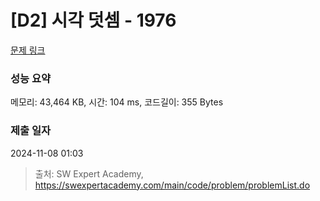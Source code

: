 # [D2] 시각 덧셈 - 1976 

[문제 링크](https://swexpertacademy.com/main/code/problem/problemDetail.do?contestProbId=AV5PttaaAZIDFAUq) 

### 성능 요약

메모리: 43,464 KB, 시간: 104 ms, 코드길이: 355 Bytes

### 제출 일자

2024-11-08 01:03



> 출처: SW Expert Academy, https://swexpertacademy.com/main/code/problem/problemList.do